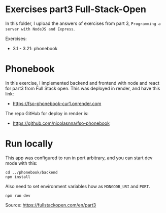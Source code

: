 # Exercises part3 Full-Stack-Open

In this folder, I upload the answers of exercises from part 3, `Programming a server with NodeJS and Express`.

Exercises:

- 3.1 - 3.21: phonebook 

# Phonebook

In this exercise, I implemented backend and frontend with node and react for part3 from Full Stack open. This was deployed in render, and have this link:

- https://fso-phonebook-cur1.onrender.com

The repo GitHub for deploy in render is:

- https://github.com/nicolasnna/fso-phonebook

# Run locally 

This app was configured to run in port arbitrary, and you can start dev mode with this:

```
cd ../phonebook/backend
npm install
```
Also need to set environment variables how as `MONGODB_URI` and `PORT`. 
```
npm run dev
```

Source: https://fullstackopen.com/en/part3